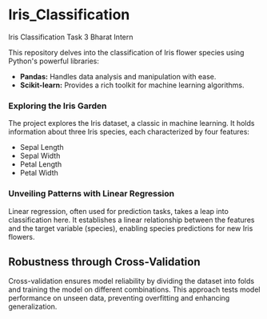 # Iris_Classification
Iris Classification Task 3 Bharat Intern 

This repository delves into the classification of Iris flower species using Python's powerful libraries:

* **Pandas:** Handles data analysis and manipulation with ease.
* **Scikit-learn:** Provides a rich toolkit for machine learning algorithms.

### Exploring the Iris Garden

The project explores the Iris dataset, a classic in machine learning. It holds information about three Iris species, each characterized by four features:

* Sepal Length
* Sepal Width
* Petal Length
* Petal Width

### Unveiling Patterns with Linear Regression

Linear regression, often used for prediction tasks, takes a leap into classification here. It establishes a linear relationship between the features and the target variable (species), enabling species predictions for new Iris flowers.

## Robustness through Cross-Validation

Cross-validation ensures model reliability by dividing the dataset into folds and training the model on different combinations. This approach tests model performance on unseen data, preventing overfitting and enhancing generalization.
